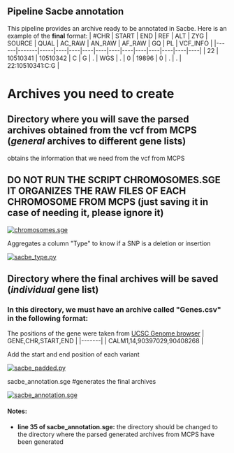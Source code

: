 ## Pipeline Sacbe annotation
This pipeline provides an archive ready to be annotated in Sacbe. Here is an example of the **final** format:
| #CHR | START | END | REF	| ALT	| ZYG	| SOURCE	| QUAL	| AC_RAW	| AN_RAW	| AF_RAW	| GQ	| PL | VCF_INFO |
|------|-------|-----|----|----|----|----|----|----|----|----|----|----|----|
| 22 | 10510341 | 10510342 | C	| G	| .	| WGS	| .	| 0	| 19896	| 0	| .	| . | 22:10510341:C:G |

# Archives you need to create 
## Directory where you will save the parsed archives obtained from the vcf from MCPS (*general* archives to different gene lists)
obtains the information that we need from the vcf from MCPS

## DO NOT RUN THE SCRIPT CHROMOSOMES.SGE IT ORGANIZES THE RAW FILES OF EACH CHROMOSOME FROM MCPS (just saving it in case of needing it, please ignore it)
[![chromosomes.sge](https://img.shields.io/badge/chromosomes.sge-blue)](https://github.com/aldairarchez/CGJ_Lab/blob/main/Sacbe_annotation/Codes/chromosomes.sge)

Aggregates a column "Type" to know if a SNP is a deletion or insertion

[![sacbe_type.py](https://img.shields.io/badge/sacbe_type.py-blue)](https://github.com/aldairarchez/CGJ_Lab/blob/main/Sacbe_annotation/Codes/sacbe_type.py)


## Directory where the final archives will be saved (*individual* gene list)
### In this directory, we must have an archive called "Genes.csv" in the following format:
The positions of the gene were taken from [UCSC Genome browser](https://genome.ucsc.edu/)
| GENE,CHR,START,END |
|-------|
| CALM1,14,90397029,90408268 |

Add the start and end position of each variant

[![sacbe_padded.py](https://img.shields.io/badge/sacbe_padded.py-blue)](https://github.com/aldairarchez/CGJ_Lab/blob/main/Sacbe_annotation/Codes/sacbe_padded.py)

sacbe_annotation.sge #generates the final archives

[![sacbe_annotation.sge](https://img.shields.io/badge/sacbe_annotation.sge-red)](https://github.com/aldairarchez/CGJ_Lab/blob/main/Sacbe_annotation/Codes/sacbe_annotation.sge)

#### Notes:
* **line 35 of sacbe_annotation.sge:** the directory should be changed to the directory where the parsed generated archives from MCPS have been generated
